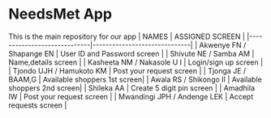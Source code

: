 # NeedsMet App
This is the main repository for our app
| NAMES                        | ASSIGNED SCREEN              |
|-----------------------------|------------------------------|
| Akwenye FN / Shapange EN    | User ID and Password screen  |
| Shivute NE / Samba AM       | Name,details screen          |
| Kasheeta NM / Nakasole U I  | Login/sign up screen         |
| Tjondo UJH / Hamukoto KM    | Post your request screen     |
| Tjonga JE / BAAM,G          | Available shoppers 1st screen|
| Awala RS / Shikongo II      | Available shoppers 2nd screen|
| Shileka AA                  | Create 5 digit pin screen    |
| Amadhila IW                 | Post your request screen     |
| Mwandingi JPH / Andenge LEK | Accept requests screen       |




















